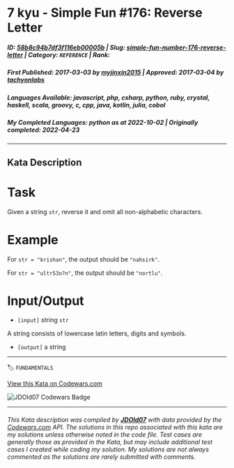 # 7 kyu - Simple Fun #176: Reverse Letter

##### **ID**: [58b8c94b7df3f116eb00005b](https://www.codewars.com/kata/58b8c94b7df3f116eb00005b) | **Slug**: [simple-fun-number-176-reverse-letter](https://www.codewars.com/kata/58b8c94b7df3f116eb00005b) | **Category**: `REFERENCE` | **Rank**: <span style="color:white">7 kyu</span>

##### **First Published**: 2017-03-03 ***by*** [myjinxin2015](https://www.codewars.com/users/myjinxin2015) | **Approved**: 2017-03-04 ***by*** [tachyonlabs](https://www.codewars.com/users/tachyonlabs)

##### **Languages Available**: javascript, php, csharp, python, ruby, crystal, haskell, scala, groovy, c, cpp, java, kotlin, julia, cobol

##### **My Completed Languages**: python ***as at*** 2022-10-02 | **Originally completed**: 2022-04-23

---

## Kata Description


# Task

 Given a string `str`, reverse it and omit all non-alphabetic characters.



# Example



 For `str = "krishan"`, the output should be `"nahsirk"`.

 

 For `str = "ultr53o?n"`, the output should be `"nortlu"`.

 

# Input/Output





 - `[input]` string `str`



  A string consists of lowercase latin letters, digits and symbols.



 

 - `[output]` a string

---


🏷 `FUNDAMENTALS`


[View this Kata on Codewars.com](https://www.codewars.com/kata/58b8c94b7df3f116eb00005b)

![](https://www.codewars.com/users/jdold07/badges/large "JDOld07 Codewars Badge")

---

###### *This Kata description was compiled by [**JDOld07**](https://tpstech.dev) with data provided by the [Codewars.com](https://www.codewars.com) API.  The solutions in this repo associated with this kata are my solutions unless otherwise noted in the code file.  Test cases are generally those as provided in the Kata, but may include additional test cases I created while coding my solution.  My solutions are not always commented as the solutions are rarely submitted with comments.*
